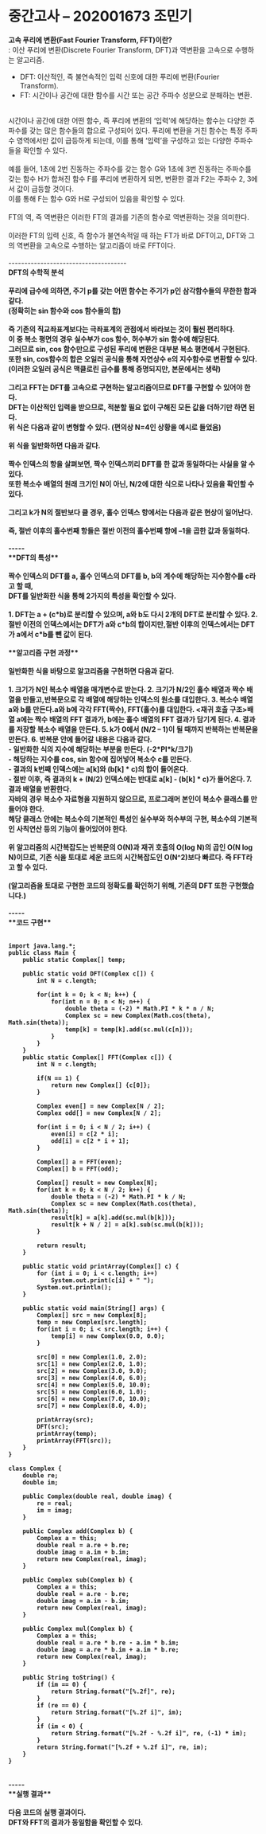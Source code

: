 중간고사 – 202001673 조민기
=============

**고속 푸리에 변환(Fast Fourier Transform, FFT)이란?**  
: 이산 푸리에 변환(Discrete Fourier Transform, DFT)과 역변환을 고속으로 수행하는 알고리즘.<br/>
* DFT: 이산적인, 즉 불연속적인 입력 신호에 대한 푸리에 변환(Fourier Transform).<br/>
* FT: 시간이나 공간에 대한 함수를 시간 또는 공간 주파수 성분으로 분해하는 변환.<br/>
<br/>
시간이나 공간에 대한 어떤 함수, 즉 푸리에 변환의 ‘입력’에 해당하는 함수는 다양한 주파수를 갖는 많은 함수들의 합으로 구성되어 있다. 푸리에 변환을 거친 함수는 특정 주파수 영역에서만 값이 급등하게 되는데, 이를 통해 ‘입력’을 구성하고 있는 다양한 주파수들을 확인할 수 있다.<br/>
<br/>
예를 들어, 1초에 2번 진동하는 주파수를 갖는 함수 G와 1초에 3번 진동하는 주파수를 갖는 함수 H가 합쳐진 함수 F를 푸리에 변환하게 되면, 변환한 결과 F2는 주파수 2, 3에서 값이 급등할 것이다.<br/>
이를 통해 F는 함수 G와 H로 구성되어 있음을 확인할 수 있다.<br/>
<br/>
FT의 역, 즉 역변환은 이러한 FT의 결과를 기존의 함수로 역변환하는 것을 의미한다.<br/>
<br/>
이러한 FT의 입력 신호, 즉 함수가 불연속적일 때 하는 FT가 바로 DFT이고, DFT와 그의 역변환을 고속으로 수행하는 알고리즘이 바로 FFT이다.<br/>
<br/>
-------------------------------------
<br/>
<b>DFT의 수학적 분석<b><br/>
<br/>
푸리에 급수에 의하면, 주기 p를 갖는 어떤 함수는 주기가 p인 삼각함수들의 무한한 합과 같다.<br/>
(정확히는 sin 함수와 cos 함수들의 합)<br/>
<br/>
즉 기존의 직교좌표계보다는 극좌표계의 관점에서 바라보는 것이 훨씬 편리하다.<br/>
이 중 복소 평면의 경우 실수부가 cos 함수, 허수부가 sin 함수에 해당된다.<br/>
그러므로 sin, cos 함수만으로 구성된 푸리에 변환은 대부분 복소 평면에서 구현된다.<br/>
또한 sin, cos함수의 합은 오일러 공식을 통해 자연상수 e의 지수함수로 변환할 수 있다.<br/>
(이러한 오일러 공식은 맥클로린 급수를 통해 증명되지만, 본문에서는 생략)<br/>
<br/>
그리고 FFT는 DFT를 고속으로 구현하는 알고리즘이므로 DFT를 구현할 수 있어야 한다.<br/>
DFT는 이산적인 입력을 받으므로, 적분할 필요 없이 구해진 모든 값을 더하기만 하면 된다.<br/>
위 식은 다음과 같이 변형할 수 있다. (편의상 N=4인 상황을 예시로 들었음)<br/>
<br/>
위 식을 일반화하면 다음과 같다.<br/>
<br/>
짝수 인덱스의 항을 살펴보면, 짝수 인덱스끼리 DFT를 한 값과 동일하다는 사실을 알 수 있다.<br/>
또한 복소수 배열의 원래 크기인 N이 아닌, N/2에 대한 식으로 나타나 있음을 확인할 수 있다.<br/>
<br/>
그리고 k가 N의 절반보다 클 경우, 홀수 인덱스 항에서는 다음과 같은 현상이 일어난다.<br/>
<br/>
즉, 절반 이후의 홀수번째 항들은 절반 이전의 홀수번째 항에 –1을 곱한 값과 동일하다.<br/>
<br/>
-----
<br/>
**DFT의 특성**<br/>
<br/>
짝수 인덱스의 DFT를 a, 홀수 인덱스의 DFT를 b, b의 계수에 해당하는 지수함수를 c라고 할 때,<br/>
DFT를 일반화한 식을 통해 2가지의 특성을 확인할 수 있다.<br/>
<br/>
1. DFT는 a + (c*b)로 분리할 수 있으며, a와 b도 다시 2개의 DFT로 분리할 수 있다.
2. 절반 이전의 인덱스에서는 DFT가 a와 c*b의 합이지만,절반 이후의 인덱스에서는 DFT가 a에서 c*b를 뺀 값이 된다.
<br/>

<br/>
**알고리즘 구현 과정**<br/>
<br/>
일반화한 식을 바탕으로 알고리즘을 구현하면  다음과 같다.<br/>
<br/>
1. 크기가 N인 복소수 배열을 매개변수로 받는다.
2. 크기가 N/2인 홀수 배열과 짝수 배열을 만들고,반복문으로 각 배열에 해당하는 인덱스의 원소를 대입한다.
3. 복소수 배열 a와 b를 만든다.a와 b에 각각 FFT(짝수), FFT(홀수)를 대입한다. <재귀 호출 구조>배열 a에는 짝수 배열의 FFT 결과가, b에는 홀수 배열의 FFT 결과가 담기게 된다.
4. 결과를 저장할 복소수 배열을 만든다.
5. k가 0에서 (N/2 – 1)이 될 때까지 반복하는 반복문을 만든다.
6. 반복문 안에 들어갈 내용은 다음과 같다.<br/>- 일반화한 식의 지수에 해당하는 부분을 만든다. (-2*PI*k/크기)<br/>- 해당하는 지수를 cos, sin 함수에 집어넣어 복소수 c를 만든다.<br/>- 결과의 k번째 인덱스에는 a[k]와 (b[k] * c)의 합이 들어온다.<br/>- 절반 이후, 즉 결과의 k + (N/2) 인덱스에는 반대로 a[k] - (b[k] * c)가 들어온다.
7. 결과 배열을 반환한다.
<br/>
자바의 경우 복소수 자료형을 지원하지 않으므로, 프로그래머 본인이 복소수 클래스를 만들어야 한다.<br/>
해당 클래스 안에는 복소수의 기본적인 특성인 실수부와 허수부의 구현, 복소수의 기본적인 사칙연산 등의 기능이 들어있어야 한다.<br/>
<br/>
위 알고리즘의 시간복잡도는 반복문의 O(N)과 재귀 호출의 O(log N)의 곱인 O(N log N)이므로, 기존 식을 토대로 세운 코드의 시간복잡도인 O(N^2)보다 빠르다. 즉 FFT라고 할 수 있다.<br/>
<br/>
(알고리즘을 토대로 구현한 코드의 정확도를 확인하기 위해, 기존의 DFT 또한 구현했습니다.)<br/>
<br/>
-----
<br/>
**코드 구현**<br/>
<br/>

    import java.lang.*;
    public class Main {
        public static Complex[] temp;
        
        public static void DFT(Complex c[]) {
            int N = c.length;
    
            for(int k = 0; k < N; k++) {
                for(int n = 0; n < N; n++) {
                    double theta = (-2) * Math.PI * k * n / N;
                    Complex sc = new Complex(Math.cos(theta), Math.sin(theta));
                    temp[k] = temp[k].add(sc.mul(c[n]));
                }
            }
        }
        public static Complex[] FFT(Complex c[]) {
            int N = c.length;
            
            if(N == 1) {
                return new Complex[] {c[0]};
            }
            
            Complex even[] = new Complex[N / 2];
            Complex odd[] = new Complex[N / 2];
            
            for(int i = 0; i < N / 2; i++) {
                even[i] = c[2 * i];
                odd[i] = c[2 * i + 1];
            }
            
            Complex[] a = FFT(even);
            Complex[] b = FFT(odd);
            
            Complex[] result = new Complex[N];
            for(int k = 0; k < N / 2; k++) {
                double theta = (-2) * Math.PI * k / N;
                Complex sc = new Complex(Math.cos(theta), Math.sin(theta));
                result[k] = a[k].add(sc.mul(b[k]));
                result[k + N / 2] = a[k].sub(sc.mul(b[k]));
            }
            
            return result;
        }
        
        public static void printArray(Complex[] c) {
            for (int i = 0; i < c.length; i++)
                System.out.print(c[i] + " ");
            System.out.println();
        }
        
        public static void main(String[] args) {
            Complex[] src = new Complex[8];
            temp = new Complex[src.length];
            for(int i = 0; i < src.length; i++) {
                temp[i] = new Complex(0.0, 0.0);
            }
            
            src[0] = new Complex(1.0, 2.0);
            src[1] = new Complex(2.0, 1.0);
            src[2] = new Complex(3.0, 9.0);
            src[3] = new Complex(4.0, 6.0);
            src[4] = new Complex(5.0, 10.0);
            src[5] = new Complex(6.0, 1.0);
            src[6] = new Complex(7.0, 10.0);
            src[7] = new Complex(8.0, 4.0);
            
            printArray(src);
            DFT(src);
            printArray(temp);
            printArray(FFT(src));
        }
    }
    
    class Complex {
        double re;
        double im;
        
        public Complex(double real, double imag) {
            re = real;
            im = imag;
        }
        
        public Complex add(Complex b) {
            Complex a = this;
            double real = a.re + b.re;
            double imag = a.im + b.im;
            return new Complex(real, imag);
        }
        
        public Complex sub(Complex b) {
            Complex a = this;
            double real = a.re - b.re;
            double imag = a.im - b.im;
            return new Complex(real, imag);
        }
        
        public Complex mul(Complex b) {
            Complex a = this;
            double real = a.re * b.re - a.im * b.im;
            double imag = a.re * b.im + a.im * b.re;
            return new Complex(real, imag);
        }
    
        public String toString() {
            if (im == 0) {
                return String.format("[%.2f]", re);
            }
            if (re == 0) {
                return String.format("[%.2f i]", im);
            }
            if (im < 0) {
                return String.format("[%.2f - %.2f i]", re, (-1) * im);
            }
            return String.format("[%.2f + %.2f i]", re, im);
        }
    }

<br/>
-----
<br/>
**실행 결과**<br/>
<br/>
다음 코드의 실행 결과이다.<br/>
DFT와 FFT의 결과가 동일함을 확인할 수 있다.<br/>
